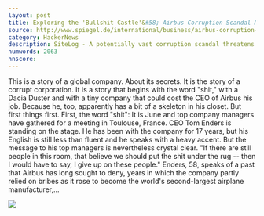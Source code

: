 ```yaml
---
layout: post
title: Exploring the 'Bullshit Castle'&#58; Airbus Corruption Scandal May Lead Straight to the Top
source: http://www.spiegel.de/international/business/airbus-corruption-scandal-threatens-ceo-tom-enders-a-1171533.html
category: HackerNews
description: SiteLog - A potentially vast corruption scandal threatens to overrun Airbus, with a Paris-based sales group suspected of having paid bribes around the world. German CEO T
numwords: 2063
hnscore: 
---
```


This is a story of a global company. About its secrets. It is the story of a corrupt corporation.  It is a story that begins with the word "shit," with a Dacia Duster and with a tiny company that could cost the CEO of Airbus his job. Because he, too, apparently has a bit of a skeleton in his closet.  But first things first.  First, the word "shit": It is June and top company managers have gathered for a meeting in Toulouse, France. CEO Tom Enders is standing on the stage. He has been with the company for 17 years, but his English is still less than fluent and he speaks with a heavy accent. But the message to his top managers is nevertheless crystal clear. "If there are still people in this room, that believe we should put the shit under the rug -- then I would have to say, I give up on these people."  Enders, 58, speaks of a past that Airbus has long sought to deny, years in which the company partly relied on bribes as it rose to become the world's second-largest airplane manufacturer,...

![](http://cdn3.spiegel.de/images/image-1199016-galleryV9-urtp-1199016.jpg)
<!--description-->